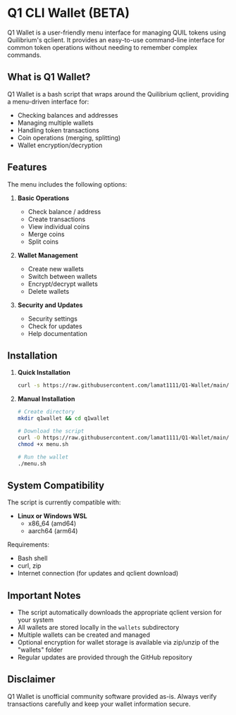 # Q1 CLI Wallet (BETA)

Q1 Wallet is a user-friendly menu interface for managing QUIL tokens using Quilibrium's qclient. It provides an easy-to-use command-line interface for common token operations without needing to remember complex commands.

## What is Q1 Wallet?

Q1 Wallet is a bash script that wraps around the Quilibrium qclient, providing a menu-driven interface for:
- Checking balances and addresses
- Managing multiple wallets
- Handling token transactions
- Coin operations (merging, splitting)
- Wallet encryption/decryption

## Features

The menu includes the following options:

1. **Basic Operations**
   - Check balance / address
   - Create transactions
   - View individual coins
   - Merge coins
   - Split coins

2. **Wallet Management**
   - Create new wallets
   - Switch between wallets
   - Encrypt/decrypt wallets
   - Delete wallets

3. **Security and Updates**
   - Security settings
   - Check for updates
   - Help documentation

## Installation

1. **Quick Installation**
   ```bash
   curl -s https://raw.githubusercontent.com/lamat1111/Q1-Wallet/main/install.sh | bash
   ```

2. **Manual Installation**
   ```bash
   # Create directory
   mkdir q1wallet && cd q1wallet

   # Download the script
   curl -O https://raw.githubusercontent.com/lamat1111/Q1-Wallet/main/menu.sh
   chmod +x menu.sh

   # Run the wallet
   ./menu.sh
   ```

## System Compatibility

The script is currently compatible with:

- **Linux or Windows WSL**
  - x86_64 (amd64)
  - aarch64 (arm64)

Requirements:
- Bash shell
- curl, zip
- Internet connection (for updates and qclient download)

## Important Notes

- The script automatically downloads the appropriate qclient version for your system
- All wallets are stored locally in the `wallets` subdirectory
- Multiple wallets can be created and managed
- Optional encryption for wallet storage is available via zip/unzip of the "wallets" folder
- Regular updates are provided through the GitHub repository

## Disclaimer

Q1 Wallet is unofficial community software provided as-is. Always verify transactions carefully and keep your wallet information secure.
